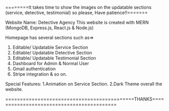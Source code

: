========It takes time to show the images on the updatable sections (service, detective, testimonial) so please, Have patience!!=======


Website Name: Detective Agency
This website is created with MERN (MongoDB, Express.js, React.js & Node.js)

Homepage has several sections such as=> 
  1. Editable/ Updatable Service Section
  2. Editable/ Updatable Detective Section
  3. Editable/ Updatable Testimonial Section
  4. Dashboard for Admin & Normal User
  5. Gmail authentication
  6. Stripe integration
& so on.

Special Features: 1.Animation on Service Section. 
                 2.Dark Theme overall the website.


============================================THANKS==========================================
